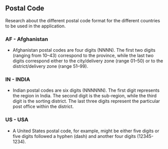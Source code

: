 ## Postal Code

Research about the different postal code format for the different countries to be used in the application.

### AF - Afghanistan

- Afghanistan postal codes are four digits (NNNN). The first two digits (ranging from 10–43) correspond to the province, while the last two digits correspond either to the city/delivery zone (range 01–50) or to the district/delivery zone (range 51–99).

### IN - INDIA

- Indian postal codes are six digits (NNNNNN). The first digit represents the region in India. The second digit is the sub-region, while the third digit is the sorting district. The last three digits represent the particular post office within the district.

### US - USA

- A United States postal code, for example, might be either five digits or five digits followed a hyphen (dash) and another four digits (12345-1234).
